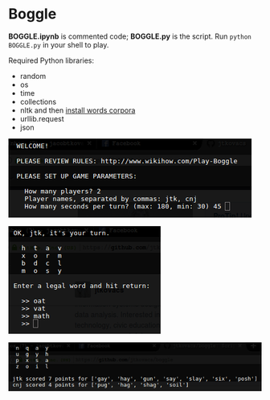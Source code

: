 # Boggle

**BOGGLE.ipynb** is commented code; **BOGGLE.py** is the script. Run `python BOGGLE.py` in your shell to play.

Required Python libraries:

- random
- os
- time
- collections
- nltk and then [install words corpora](http://www.nltk.org/data.html)
- urllib.request
- json

![Defining game parameters](illos/game-parameters.png)

![Playing a turn](illos/game-turn.png)

![Displaying final scores](illos/game-score.png)
